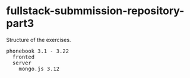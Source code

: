 # fullstack-submmission-repository-part3


Structure of the exercises.

<pre>
phonebook 3.1 - 3.22
  fronted
  server
    mongo.js 3.12
</pre>
